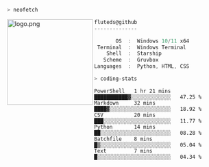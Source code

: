 ```zsh
> neofetch
```

<!--img align="left" src="https://github.com/fluteds.png" alt="logo.png" width="200"/>-->
<img align="left" src="https://external-content.duckduckgo.com/iu/?u=https%3A%2F%2F78.media.tumblr.com%2F975fca5f82161b190efdcaa05ffbd4ec%2Ftumblr_p6q6m9TJF01x3p3jmo1_500.png&f=1&nofb=1" alt="logo.png" width="200"/>

```csharp
fluteds@github
--------------

       OS  :  Windows 10/11 x64
 Terminal  :  Windows Terminal
    Shell  :  Starship
   Scheme  :  Gruvbox
Languages  :  Python, HTML, CSS
```

```zsh
> coding-stats
```

<!--START_SECTION:waka-->

```text
PowerShell   1 hr 21 mins    ███████████▓░░░░░░░░░░░░░   47.25 %
Markdown     32 mins         ████▓░░░░░░░░░░░░░░░░░░░░   18.92 %
CSV          20 mins         ███░░░░░░░░░░░░░░░░░░░░░░   11.77 %
Python       14 mins         ██░░░░░░░░░░░░░░░░░░░░░░░   08.28 %
Batchfile    8 mins          █▒░░░░░░░░░░░░░░░░░░░░░░░   05.04 %
Text         7 mins          █░░░░░░░░░░░░░░░░░░░░░░░░   04.34 %
```

<!--END_SECTION:waka-->
